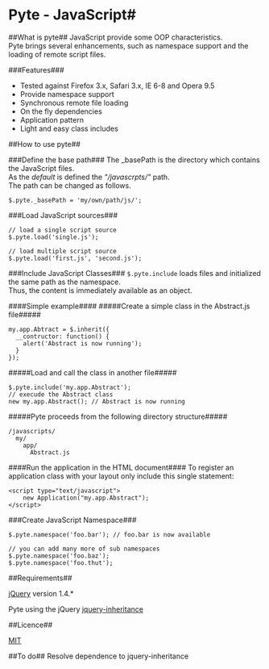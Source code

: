 # Pyte - JavaScript#

##What is pyte##
JavaScript provide some OOP characteristics. <br />
Pyte brings several enhancements, such as namespace support and the loading of remote script files.

###Features###
* Tested against Firefox 3.x, Safari 3.x, IE 6-8 and Opera 9.5 
* Provide namespace support
* Synchronous remote file loading
* On the fly dependencies
* Application pattern
* Light and easy class includes

##How to use pyte##

###Define the base path###
The \_basePath is the directory which contains the JavaScript files.<br />
As the _default_ is defined the _"/javascrpts/"_ path.<br />
The path can be changed as follows.

    $.pyte._basePath = 'my/own/path/js/';

###Load JavaScript sources###

    // load a single script source
    $.pyte.load('single.js');

    // load multiple script source
    $.pyte.load('first.js', 'second.js');

###Include JavaScript Classes###
``$.pyte.include`` loads files and initialized the same path as the namespace. <br />
Thus, the content is immediately available as an object.

####Simple example####
#####Create a simple class in the Abstract.js file#####

    my.app.Abtract = $.inherit({
      __contructor: function() {
        alert('Abstract is now running');
      }
    });

#####Load and call the class in another file#####

    $.pyte.include('my.app.Abstract');
    // execude the Abstract class
    new my.app.Abstract(); // Abstract is now running
    
#####Pyte proceeds from the following directory structure#####
  
    /javascripts/
      my/
        app/
          Abstract.js

####Run the application in the HTML document####
To register an application class with your layout only include this single statement:

    <script type="text/javascript">
        new Application("my.app.Abstract");
    </script>

###Create JavaScript Namespace###

    $.pyte.namespace('foo.bar'); // foo.bar is now available
  
    // you can add many more of sub namespaces
    $.pyte.namespace('foo.baz');
    $.pyte.namespace('foo.thut');


##Requirements##

[jQuery](http://jquery.com/) version 1.4.*

Pyte using the jQuery [jquery-inheritance](http://code.google.com/p/jquery-inheritance/)


##Licence##

[MIT](http://www.opensource.org/licenses/mit-license.php)


##To do##
Resolve dependence to jquery-inheritance